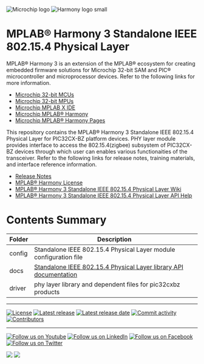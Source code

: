﻿![Microchip logo](https://raw.githubusercontent.com/wiki/Microchip-MPLAB-Harmony/Microchip-MPLAB-Harmony.github.io/images/microchip_logo.png)
![Harmony logo small](https://raw.githubusercontent.com/wiki/Microchip-MPLAB-Harmony/Microchip-MPLAB-Harmony.github.io/images/microchip_mplab_harmony_logo_small.png)

# MPLAB® Harmony 3 Standalone IEEE 802.15.4 Physical Layer

MPLAB® Harmony 3 is an extension of the MPLAB® ecosystem for creating embedded firmware solutions for Microchip 32-bit SAM and PIC® microcontroller and microprocessor devices.  Refer to the following links for more information.

- [Microchip 32-bit MCUs](https://www.microchip.com/design-centers/32-bit)
- [Microchip 32-bit MPUs](https://www.microchip.com/design-centers/32-bit-mpus)
- [Microchip MPLAB X IDE](https://www.microchip.com/mplab/mplab-x-ide)
- [Microchip MPLAB® Harmony](https://www.microchip.com/mplab/mplab-harmony)
- [Microchip MPLAB® Harmony Pages](https://microchip-mplab-harmony.github.io/)

This repository contains the MPLAB® Harmony 3 Standalone IEEE 802.15.4 Physical Layer for PIC32CX-BZ platform devices. 
PHY layer module provides interface to access the 802.15.4(zigbee) subsystem of PIC32CX-BZ devices through which user can enables 
various functionaities of the transceiver. Refer to
the following links for release notes, training materials, and interface
reference information.

- [Release Notes](./release_notes.md)
- [MPLAB® Harmony License](mplab_harmony_license.md)
- [MPLAB® Harmony 3 Standalone IEEE 802.15.4 Physical Layer Wiki](https://github.com/Microchip-MPLAB-Harmony/wireless_15_4_phy/wiki)
- [MPLAB® Harmony 3 Standalone IEEE 802.15.4 Physical Layer API Help](https://onlinedocs.microchip.com/oxy/GUID-064E0446-1800-4952-AC2C-15F8AFAB1DA2-en-US-3/index.html)

# Contents Summary

| Folder     | Description                                                       |
| -----------| ------------------------------------------------------------------|
| config     | Standalone IEEE 802.15.4 Physical Layer module configuration file |
| docs       | [Standalone IEEE 802.15.4 Physical Layer library API documentation](https://onlinedocs.microchip.com/oxy/GUID-064E0446-1800-4952-AC2C-15F8AFAB1DA2-en-US-3/index.html) |
| driver     | phy layer library and dependent files for pic32cxbz products     |


____

[![License](https://img.shields.io/badge/license-Harmony%20license-orange.svg)](https://github.com/Microchip-MPLAB-Harmony/wireless_15_4_phy/blob/master/mplab_harmony_license.md)
[![Latest release](https://img.shields.io/github/release/Microchip-MPLAB-Harmony/wireless_15_4_phy.svg)](https://github.com/Microchip-MPLAB-Harmony/wireless_15_4_phy/releases/latest)
[![Latest release date](https://img.shields.io/github/release-date/Microchip-MPLAB-Harmony/wireless_15_4_phy.svg)](https://github.com/Microchip-MPLAB-Harmony/wireless_15_4_phy/releases/latest)
[![Commit activity](https://img.shields.io/github/commit-activity/y/Microchip-MPLAB-Harmony/wireless_15_4_phy.svg)](https://github.com/Microchip-MPLAB-Harmony/wireless_15_4_phy/graphs/commit-activity)
[![Contributors](https://img.shields.io/github/contributors-anon/Microchip-MPLAB-Harmony/wireless_15_4_phy.svg)]()

____

[![Follow us on Youtube](https://img.shields.io/badge/Youtube-Follow%20us%20on%20Youtube-red.svg)](https://www.youtube.com/user/MicrochipTechnology)
[![Follow us on LinkedIn](https://img.shields.io/badge/LinkedIn-Follow%20us%20on%20LinkedIn-blue.svg)](https://www.linkedin.com/company/microchip-technology)
[![Follow us on Facebook](https://img.shields.io/badge/Facebook-Follow%20us%20on%20Facebook-blue.svg)](https://www.facebook.com/microchiptechnology/)
[![Follow us on Twitter](https://img.shields.io/twitter/follow/MicrochipTech.svg?style=social)](https://twitter.com/MicrochipTech)

[![](https://img.shields.io/github/stars/Microchip-MPLAB-Harmony/wireless_15_4_phy.svg?style=social)]()
[![](https://img.shields.io/github/watchers/Microchip-MPLAB-Harmony/wireless_15_4_phy.svg?style=social)]()


